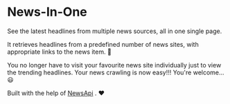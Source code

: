 
# News-In-One
See the latest headlines from multiple news sources, all in one single page. 

It retrieves headlines from a predefined number of news sites, with appropriate links to the news item. :clap: 

You no longer have to visit your favourite news site individually just to view the trending headlines. Your news crawling is now easy!!! You're welcome... :smiley:

Built with the help of [NewsApi](https://newsapi.org) . :heart: